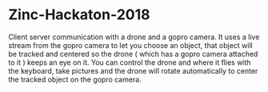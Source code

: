# Zinc-Hackaton-2018

Client server communication with a drone and a gopro camera. 
It uses a live stream from the gopro camera to let you choose an object,
that object will be tracked and centered so the drone ( which has a gopro camera attached to it ) keeps an eye on it.
You can control the drone and where it flies with the keyboard, take pictures and
the drone will rotate automatically to center the tracked object on the gopro camera.
